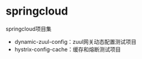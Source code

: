 # springcloud
springcloud项目集  
* dynamic-zuul-config：zuul网关动态配置测试项目
* hystrix-config-cache：缓存和熔断测试项目
